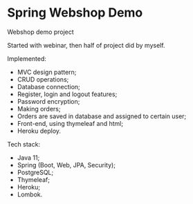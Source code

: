 # Spring Webshop Demo
Webshop demo project

Started with webinar, then half of project did by myself.

Implemented:
- MVC design pattern;
- CRUD operations;
- Database connection;
- Register, login and logout features;
- Password encryption;
- Making orders;
- Orders are saved in database and assigned to certain user;
- Front-end, using thymeleaf and html;
- Heroku deploy.

Tech stack:
- Java 11;
- Spring (Boot, Web, JPA, Security);
- PostgreSQL;
- Thymeleaf;
- Heroku;
- Lombok.
